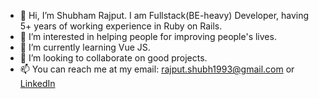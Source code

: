 - 👋 Hi, I’m Shubham Rajput. I am Fullstack(BE-heavy) Developer, having 5+ years of working experience in Ruby on Rails.
- 👀 I’m interested in helping people for improving people's lives.
- 🌱 I’m currently learning Vue JS.
- 💞️ I’m looking to collaborate on good projects.
- 📫 You can reach me at my email: rajput.shubh1993@gmail.com or [LinkedIn](https://www.linkedin.com/in/shubham-rajput-34842ba4)
